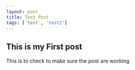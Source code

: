 ```yaml
---
layout: post
title: Test Post
tags: ['test', 'test2']
---
```


## This is my First post

This is to check to make sure the post are working 
